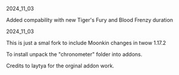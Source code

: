 2024_11_03

Added compability with new Tiger's Fury and Blood Frenzy duration

2024_11_03

This is just a smal fork to include Moonkin changes in twow 1.17.2

To install unpack the "chronometer" folder into addons.

Credits to laytya for the orginal addon work.


